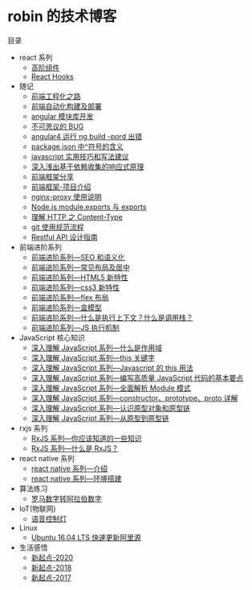 <!--
 * @Description:
 * @Date: 2020-01-02 20:52:53
 * @Author:
 * @LastEditors: robin
 * @LastEditTime: 2020-01-13 00:25:48
 -->

# robin 的技术博客

目录

- react 系列
  - [高阶组件](https://github.com/robinv8/robinblog/blob/master/source/_posts/react/hoc.md)
  - [React Hooks](https://github.com/robinv8/robinblog/blob/master/source/_posts/react/ReactHooks.md)
- 随记
  - [前端工程化之路](https://github.com/robinv8/robinblog/blob/master/source/_posts/前端工程化之路.md)
  - [前端自动化构建及部署](https://github.com/robinv8/robinblog/blob/master/source/_posts/自动化构建及部署.md)
  - [angular 模块库开发](https://github.com/robinv8/robinblog/blob/master/source/_posts/angular-module-library.md)
  - [不可思议的 BUG](https://github.com/robinv8/robinblog/blob/master/source/_posts/不可思议的BUG.md)
  - [angular4 运行 ng build -pord 出错](https://github.com/robinv8/robinblog/blob/master/source/_posts/ng-build.md)
  - [package.json 中^符号的含义](https://github.com/robinv8/robinblog/blob/master/source/_posts/package-symbol.md)
  - [javascript 实用技巧和写法建议](https://github.com/robinv8/robinblog/blob/master/source/_posts/javascript实用技巧和写法建议.md)
  - [深入浅出基于依赖收集的响应式原理](https://github.com/robinv8/robinblog/blob/master/source/_posts/深入浅出基于依赖收集的响应式原理.md)
  - [前端框架分享](https://github.com/robinv8/robinblog/blob/master/source/_posts/front-end-frames.md)
  - [前端框架-项目介绍](https://github.com/robinv8/robinblog/blob/master/source/_posts/frontend-frames-samples.md)
  - [nginx-proxy 使用说明](https://github.com/robinv8/robinblog/blob/master/source/_posts/nginx-proxy-interduction.md)
  - [Node.js module.exports 与 exports](https://github.com/robinv8/robinblog/blob/master/source/_posts/nodejs-module.exports-exports.md)
  - [理解 HTTP 之 Content-Type](https://github.com/robinv8/robinblog/blob/master/source/_posts/http-Content-Type-introduction.md)
  - [git 使用规范流程](https://github.com/robinv8/robinblog/blob/master/source/_posts/git-standard.md)
  - [Restful API 设计指南](https://github.com/robinv8/robinblog/blob/master/source/_posts/Restfule-API.md)
- 前端进阶系列
  - [前端进阶系列—SEO 和语义化](https://github.com/robinv8/robinblog/blob/master/source/_posts/FEAdvanced/seo%E5%92%8C%E8%AF%AD%E4%B9%89%E5%8C%96.md)
  - [前端进阶系列—常见布局及居中](https://github.com/robinv8/robinblog/blob/master/source/_posts/FEAdvanced/seo%E5%92%8C%E8%AF%AD%E4%B9%89%E5%8C%96.md)
  - [前端进阶系列—HTML5 新特性](https://github.com/robinv8/robinblog/blob/master/source/_posts/FEAdvanced/HTML5%E6%96%B0%E7%89%B9%E6%96%B0.md)
  - [前端进阶系列—css3 新特性](https://github.com/robinv8/robinblog/blob/master/source/_posts/FEAdvanced/css3%E6%96%B0%E7%89%B9%E6%96%B0.md)
  - [前端进阶系列—flex 布局](https://github.com/robinv8/robinblog/blob/master/source/_posts/FEAdvanced/flex%E5%B8%83%E5%B1%80.md)
  - [前端进阶系列—盒模型](https://github.com/robinv8/robinblog/blob/master/source/_posts/FEAdvanced/%E7%9B%92%E6%A8%A1%E5%9E%8B.md)
  - [前端进阶系列—什么是执行上下文？什么是调用栈？](https://github.com/robinv8/robinblog/blob/master/source/_posts/FEAdvanced/js%E6%89%A7%E8%A1%8C%E4%B8%8A%E4%B8%8B%E6%96%87.md)
  - [前端进阶系列—JS 执行机制](https://github.com/robinv8/robinblog/blob/master/source/_posts/FEAdvanced/JS%E6%89%A7%E8%A1%8C%E6%9C%BA%E5%88%B6/)
- JavaScript 核心知识
  - [深入理解 JavaScript 系列—什么是作用域](https://github.com/robinv8/robinblog/blob/master/source/_posts/understandJavascript/what-is-scope.md)
  - [深入理解 JavaScript 系列—this 关键字](https://github.com/robinv8/robinblog/blob/master/source/_posts/understandJavascript/this-key-word.md)
  - [深入理解 JavaScript 系列—Javascript 的 this 用法](https://github.com/robinv8/robinblog/blob/master/source/_posts/javascript-this.md)
  - [深入理解 JavaScript 系列—编写高质量 JavaScript 代码的基本要点](https://github.com/robinv8/robinblog/blob/master/source/_posts/understandJavascript/no.1.md)
  - [深入理解 JavaScript 系列—全面解析 Module 模式](https://github.com/robinv8/robinblog/blob/master/source/_posts/understandJavascript/no.2.md)
  - [深入理解 JavaScript 系列—constructor、prototype、proto 详解](https://github.com/robinv8/robinblog/blob/master/source/_posts/understandJavascript/no.3.md)
  - [深入理解 JavaScript 系列—认识原型对象和原型链](https://github.com/robinv8/robinblog/blob/master/source/_posts/understandJavascript/认识原型对象和原型链.md)
  - [深入理解 JavaScript 系列—从原型到原型链](https://github.com/robinv8/robinblog/blob/master/source/_posts/understandJavascript/no.4.md)
- rxjs 系列
  - [RxJS 系列—你应该知道的一些知识](https://github.com/robinv8/robinblog/blob/master/source/_posts/rxjs/rxjs-1.md)
  - [RxJS 系列—什么是 RxJS？](https://github.com/robinv8/robinblog/blob/master/source/_posts/rxjs/rxjs-2.md)
- react native 系列
  - [react native 系列—介绍](https://github.com/robinv8/robinblog/blob/master/source/_posts/reactnative/interduction.md)
  - [react native 系列—环境搭建](https://github.com/robinv8/robinblog/blob/master/source/_posts/reactnative/getting-started.md)
- 算法练习
  - [罗马数字转阿拉伯数字](https://github.com/robinv8/robinblog/blob/master/source/_posts/arithmetic/roman-num.md)
- IoT(物联网)
  - [语音控制灯](https://github.com/robinv8/robinblog/blob/master/source/_posts/IoT/speech-control-lamp.md)
- Linux
  - [Ubuntu 16.04 LTS 快速更新阿里源](https://github.com/robinv8/robinblog/blob/master/source/_posts/replace-the-ubuntu-source.md)
- 生活感悟
  - [新起点-2020](https://github.com/robinv8/robinblog/blob/master/source/_posts/newstart/starting-3.md)
  - [新起点-2018](https://github.com/robinv8/robinblog/blob/master/source/_posts/newstart/starting-2.md)
  - [新起点-2017](https://github.com/robinv8/robinblog/blob/master/source/_posts/newstart/starting-1.md)
